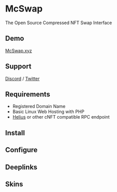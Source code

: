 # McSwap
The Open Source Compressed NFT Swap Interface

## Demo
[McSwap.xyz](https://mcswap.xyz)

## Support
[Discord](https://discord.com/invite/mcdegensdao) / [Twitter](https://twitter.com/McDegensDAO)

## Requirements
* Registered Domain Name
* Basic Linux Web Hosting with PHP
* [Helius](https://www.helius.dev) or other cNFT compatible RPC endpoint

## Install

## Configure

## Deeplinks

## Skins
